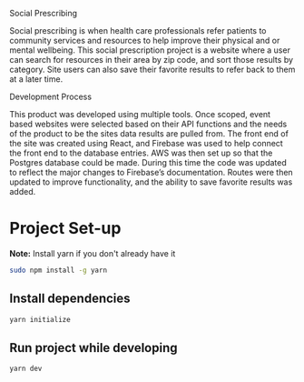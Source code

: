 Social Prescribing

Social prescribing is when health care professionals refer patients to community services and resources to help improve their physical and or mental wellbeing. This social prescription project is a website where a user can search for resources in their area by zip code, and sort those results by category. Site users can also save their favorite results to refer back to them at a later time.

Development Process

This product was developed using multiple tools. Once scoped, event based websites were selected based on their API functions and the needs of the product to be the sites data results are pulled from. The front end of the site was created using React, and Firebase was used to help connect the front end to the database entries. AWS was then set up so that the Postgres database could be made. During this time the code was updated to reflect the major changes to Firebase’s documentation. Routes were then updated to improve functionality, and the ability to save favorite results was added. 

# Project Set-up



**Note:** Install yarn if you don't already have it

```bash
sudo npm install -g yarn  
```

## Install dependencies 

```bash 
yarn initialize
```

## Run project while developing

```bash 
yarn dev
```